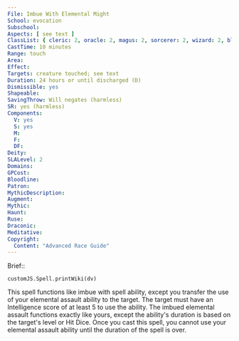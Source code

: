 ```yaml
---
File: Imbue With Elemental Might
School: evocation
Subschool: 
Aspects: [ see text ]
ClassList: { cleric: 2, oracle: 2, magus: 2, sorcerer: 2, wizard: 2, bloodrager: 2, shaman: 2 }
CastTime: 10 minutes
Range: touch
Area: 
Effect: 
Targets: creature touched; see text
Duration: 24 hours or until discharged (D)
Dismissible: yes
Shapeable: 
SavingThrow: Will negates (harmless)
SR: yes (harmless)
Components:
  V: yes
  S: yes
  M: 
  F: 
  DF: 
Deity: 
SLALevel: 2
Domains: 
GPCost: 
Bloodline: 
Patron: 
MythicDescription: 
Augment: 
Mythic: 
Haunt: 
Ruse: 
Draconic: 
Meditative: 
Copyright:
  Content: "Advanced Race Guide"
---
```

Brief:: 

```dataviewjs
customJS.Spell.printWiki(dv)
```

This spell functions like imbue with spell ability, except you transfer the use of your elemental assault ability to the target. The target must have an Intelligence score of at least 5 to use the ability. The imbued elemental assault functions exactly like yours, except the ability's duration is based on the target's level or Hit Dice. Once you cast this spell, you cannot use your elemental assault ability until the duration of the spell is over.
